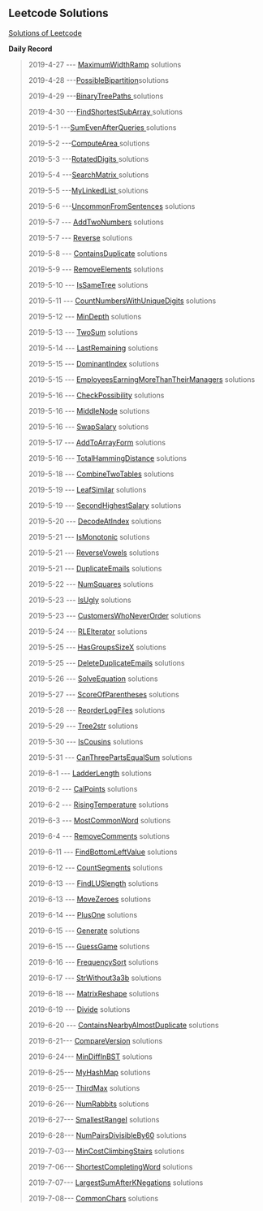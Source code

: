 ## **Leetcode Solutions**

[Solutions of Leetcode](https://leetcode-cn.com/problems/rotate-image/ "Solutions of Leetcode")

**Daily Record**

> 2019-4-27 --- [MaximumWidthRamp](https://github.com/MiZhuo/LeetCode/blob/master/Java/src/main/java/LeetCode_2019_04/LeetCode20190427/MaximumWidthRamp.java) solutions
>
> 2019-4-28 ---[PossibleBipartition](https://github.com/MiZhuo/LeetCode/blob/master/Java/src/main/java/LeetCode_2019_04/LeetCode20190428/PossibleBipartition.java)solutions
>
> 2019-4-29 ---[BinaryTreePaths ](https://github.com/MiZhuo/LeetCode/blob/master/Java/src/main/java/LeetCode_2019_04/LeetCode20190429/BinaryTreePaths.java)solutions
>
> 2019-4-30 ---[FindShortestSubArray ](https://github.com/MiZhuo/LeetCode/blob/master/Java/src/main/java/LeetCode_2019_04/LeetCode20190430/FindShortestSubArray.java)solutions
>
> 2019-5-1 ---[SumEvenAfterQueries ](https://github.com/MiZhuo/LeetCode/blob/master/Java/src/main/java/LeetCode_2019_05/LeetCode20190501/SumEvenAfterQueries.java)solutions
>
> 2019-5-2 ---[ComputeArea ](https://github.com/MiZhuo/LeetCode/blob/master/Java/src/main/java/LeetCode_2019_05/LeetCode20190502/ComputeArea.java)solutions
>
> 2019-5-3 ---[RotatedDigits ](https://github.com/MiZhuo/LeetCode/blob/master/Java/src/main/java/LeetCode_2019_05/LeetCode20190503/RotatedDigits.java)solutions
>
> 2019-5-4 ---[SearchMatrix ](https://github.com/MiZhuo/LeetCode/blob/master/Java/src/main/java/LeetCode_2019_05/LeetCode20190504/SearchMatrix.java)solutions
>
> 2019-5-5 ---[MyLinkedList ](https://github.com/MiZhuo/LeetCode/blob/master/Java/src/main/java/LeetCode_2019_05/LeetCode20190505/MyLinkedList.java)solutions
>
> 2019-5-6 ---[UncommonFromSentences](https://github.com/MiZhuo/LeetCode/blob/master/Java/src/main/java/LeetCode_2019_05/LeetCode20190506/UncommonFromSentences.java) solutions
>
> 2019-5-7 --- [AddTwoNumbers](https://github.com/MiZhuo/LeetCode/blob/master/Java/src/main/java/LeetCode_2019_05/LeetCode20190507/AddTwoNumbers.java)  solutions
>
> 2019-5-7 --- [Reverse](https://github.com/MiZhuo/LeetCode/blob/master/Java/src/main/java/LeetCode_2019_05/LeetCode20190507/Reverse.java)  solutions
>
> 2019-5-8 --- [ContainsDuplicate](https://github.com/MiZhuo/LeetCode/blob/master/Java/src/main/java/LeetCode_2019_05/LeetCode20190508/ContainsDuplicate.java) solutions
>
> 2019-5-9 --- [RemoveElements](https://github.com/MiZhuo/LeetCode/blob/master/Java/src/main/java/LeetCode_2019_05/LeetCode20190509/RemoveElements.java) solutions
>
> 2019-5-10 --- [IsSameTree](https://github.com/MiZhuo/LeetCode/blob/master/Java/src/main/java/LeetCode_2019_05/LeetCode20190510/IsSameTree.java) solutions
>
> 2019-5-11 --- [CountNumbersWithUniqueDigits](https://github.com/MiZhuo/LeetCode/blob/master/Java/src/main/java/LeetCode_2019_05/LeetCode20190511/CountNumbersWithUniqueDigits.java) solutions
>
> 2019-5-12 --- [MinDepth](https://github.com/MiZhuo/LeetCode/blob/master/Java/src/main/java/LeetCode_2019_05/LeetCode20190512/MinDepth.java) solutions
>
> 2019-5-13 --- [TwoSum](https://github.com/MiZhuo/LeetCode/blob/master/Java/src/main/java/LeetCode_2019_05/LeetCode20190513/TwoSum.java) solutions
>
> 2019-5-14 --- [LastRemaining](https://github.com/MiZhuo/LeetCode/blob/master/Java/src/main/java/LeetCode_2019_05/LeetCode20190514/LastRemaining.java) solutions
>
> 2019-5-15 --- [DominantIndex](https://github.com/MiZhuo/LeetCode/blob/master/Java/src/main/java/LeetCode_2019_05/LeetCode20190515/DominantIndex.java) solutions
>
> 2019-5-15 --- [EmployeesEarningMoreThanTheirManagers](https://github.com/MiZhuo/LeetCode/blob/master/Java/src/main/java/LeetCodeMySql/MySql20190515/EmployeesEarningMoreThanTheirManagers.sql) solutions
>
> 2019-5-16 --- [CheckPossibility](https://github.com/MiZhuo/LeetCode/blob/master/Java/src/main/java/LeetCode_2019_05/LeetCode20190516/CheckPossibility.java) solutions
>
> 2019-5-16 --- [MiddleNode](https://github.com/MiZhuo/LeetCode/blob/master/Java/src/main/java/LeetCode_2019_05/LeetCode20190516/MiddleNode.java) solutions
>
> 2019-5-16 --- [SwapSalary](https://github.com/MiZhuo/LeetCode/blob/master/Java/src/main/java/LeetCodeMySql/MySql20190516/SwapSalary.sql) solutions
>
> 2019-5-17 --- [AddToArrayForm](https://github.com/MiZhuo/LeetCode/blob/master/Java/src/main/java/LeetCode_2019_05/LeetCode20190517/AddToArrayForm.java) solutions
>
> 2019-5-16 --- [TotalHammingDistance](https://github.com/MiZhuo/LeetCode/blob/master/Java/src/main/java/LeetCode_2019_05/LeetCode20190518/TotalHammingDistance.java) solutions
>
> 2019-5-18 --- [CombineTwoTables](https://github.com/MiZhuo/LeetCode/blob/master/Java/src/main/java/LeetCodeMySql/MySql20190518/CombineTwoTables.sql) solutions
>
> 2019-5-19 --- [LeafSimilar](https://github.com/MiZhuo/LeetCode/blob/master/Java/src/main/java/LeetCode_2019_05/LeetCode20190519/LeafSimilar.java) solutions
>
> 2019-5-19 --- [SecondHighestSalary](https://github.com/MiZhuo/LeetCode/blob/master/Java/src/main/java/LeetCodeMySql/MySql20190519/SecondHighestSalary.sql) solutions
>
> 2019-5-20 --- [DecodeAtIndex](https://github.com/MiZhuo/LeetCode/blob/master/Java/src/main/java/LeetCode_2019_05/LeetCode20190520/DecodeAtIndex.java) solutions
>
> 2019-5-21 --- [IsMonotonic](https://github.com/MiZhuo/LeetCode/blob/master/Java/src/main/java/LeetCode_2019_05/LeetCode20190521/IsMonotonic.java) solutions
>
> 2019-5-21 --- [ReverseVowels](https://github.com/MiZhuo/LeetCode/blob/master/Java/src/main/java/LeetCode_2019_05/LeetCode20190521/ReverseVowels.java) solutions
>
> 2019-5-21 --- [DuplicateEmails](https://github.com/MiZhuo/LeetCode/blob/master/Java/src/main/java/LeetCodeMySql/MySql20190521/DuplicateEmails.sql) solutions
>
> 2019-5-22 --- [NumSquares](https://github.com/MiZhuo/LeetCode/blob/master/Java/src/main/java/LeetCode_2019_05/LeetCode20190522/NumSquares.java) solutions
>
> 2019-5-23 --- [IsUgly](https://github.com/MiZhuo/LeetCode/blob/master/Java/src/main/java/LeetCode_2019_05/LeetCode20190523/IsUgly.java) solutions
>
> 2019-5-23 --- [CustomersWhoNeverOrder](https://github.com/MiZhuo/LeetCode/blob/master/Java/src/main/java/LeetCodeMySql/MySql20190523/CustomersWhoNeverOrder.sql) solutions
>
> 2019-5-24 --- [RLEIterator](https://github.com/MiZhuo/LeetCode/blob/master/Java/src/main/java/LeetCode_2019_05/LeetCode20190524/RLEIterator.java) solutions
>
> 2019-5-25 --- [HasGroupsSizeX](https://github.com/MiZhuo/LeetCode/blob/master/Java/src/main/java/LeetCode_2019_05/LeetCode20190525/HasGroupsSizeX.java) solutions
>
> 2019-5-25 --- [DeleteDuplicateEmails](https://github.com/MiZhuo/LeetCode/blob/master/Java/src/main/java/LeetCodeMySql/MySql20190525/DeleteDuplicateEmails.sql) solutions
>
> 2019-5-26 --- [SolveEquation](https://github.com/MiZhuo/LeetCode/blob/master/Java/src/main/java/LeetCode_2019_05/LeetCode20190526/SolveEquation.java) solutions
>
> 2019-5-27 --- [ScoreOfParentheses](https://github.com/MiZhuo/LeetCode/blob/master/Java/src/main/LeetCode_2019_05/java/LeetCode20190527/ScoreOfParentheses.java) solutions
>
> 2019-5-28 --- [ReorderLogFiles](https://github.com/MiZhuo/LeetCode/blob/master/Java/src/main/java/LeetCode_2019_05/LeetCode20190528/reorderLogFiles.java) solutions
>
> 2019-5-29 --- [Tree2str](https://github.com/MiZhuo/LeetCode/blob/master/Java/src/main/java/LeetCode_2019_05/LeetCode20190529/Tree2str.java) solutions
>
> 2019-5-30 --- [IsCousins](https://github.com/MiZhuo/LeetCode/blob/master/Java/src/main/java/LeetCode_2019_05/LeetCode20190530/IsCousins.java) solutions
>
> 2019-5-31 --- [CanThreePartsEqualSum](https://github.com/MiZhuo/LeetCode/blob/master/Java/src/main/java/LeetCode_2019_05/LeetCode20190531/CanThreePartsEqualSum.java) solutions
>
> 2019-6-1 --- [LadderLength](https://github.com/MiZhuo/LeetCode/blob/master/Java/src/main/java/LeetCode_2019_06/LeetCode20190601/LadderLength.java) solutions
>
> 2019-6-2 --- [CalPoints](https://github.com/MiZhuo/LeetCode/blob/master/Java/src/main/java/LeetCode_2019_06/LeetCode20190602/CalPoints.java) solutions
>
> 2019-6-2 --- [RisingTemperature](https://github.com/MiZhuo/LeetCode/blob/master/Java/src/main/java/LeetCodeMySql/MySql20190602/RisingTemperature.sql) solutions
>
> 2019-6-3 --- [MostCommonWord](https://github.com/MiZhuo/LeetCode/blob/master/Java/src/main/java/LeetCode_2019_06/LeetCode20190603/MostCommonWord.java) solutions
>
> 2019-6-4 --- [RemoveComments](https://github.com/MiZhuo/LeetCode/blob/master/Java/src/main/java/LeetCode_2019_06/LeetCode20190604/RemoveComments.java) solutions
>
> 2019-6-11 --- [FindBottomLeftValue](https://github.com/MiZhuo/LeetCode/blob/master/Java/src/main/java/LeetCode_2019_06/LeetCode20190611/FindBottomLeftValue.java) solutions
>
> 2019-6-12 --- [CountSegments](https://github.com/MiZhuo/LeetCode/blob/master/Java/src/main/java/LeetCode_2019_06/LeetCode20190612/CountSegments.java) solutions
>
> 2019-6-13 --- [FindLUSlength](https://github.com/MiZhuo/LeetCode/blob/master/Java/src/main/java/LeetCode_2019_06/LeetCode20190613/FindLUSlength.java) solutions
>
> 2019-6-13 --- [MoveZeroes](https://github.com/MiZhuo/LeetCode/blob/master/Java/src/main/java/LeetCode_2019_06/LeetCode20190613/MoveZeroes.java) solutions
>
> 2019-6-14 --- [PlusOne](https://github.com/MiZhuo/LeetCode/blob/master/Java/src/main/java/LeetCode_2019_06/LeetCode20190614/PlusOne.java) solutions
>
> 2019-6-15 --- [Generate](https://github.com/MiZhuo/LeetCode/blob/master/Java/src/main/java/LeetCode_2019_06/LeetCode20190615/Generate.java) solutions
>
> 2019-6-15 --- [GuessGame](https://github.com/MiZhuo/LeetCode/blob/master/Java/src/main/java/LeetCode_2019_06/LeetCode20190615/GuessGame.java) solutions
>
> 2019-6-16 --- [FrequencySort](https://github.com/MiZhuo/LeetCode/blob/master/Java/src/main/java/LeetCode_2019_06/LeetCode20190616/FrequencySort.java) solutions
>
> 2019-6-17 --- [StrWithout3a3b](https://github.com/MiZhuo/LeetCode/blob/master/Java/src/main/java/LeetCode_2019_06/LeetCode20190617/StrWithout3a3b.java) solutions
>
> 2019-6-18 --- [MatrixReshape](https://github.com/MiZhuo/LeetCode/blob/master/Java/src/main/java/LeetCode_2019_06/LeetCode20190618/MatrixReshape.java) solutions
>
> 2019-6-19 --- [Divide](https://github.com/MiZhuo/LeetCode/blob/master/Java/src/main/java/LeetCode_2019_06/LeetCode20190619/Divide.java) solutions
>
> 2019-6-20 --- [ContainsNearbyAlmostDuplicate](https://github.com/MiZhuo/LeetCode/blob/master/Java/src/main/java/LeetCode_2019_06/LeetCode20190620/ContainsNearbyAlmostDuplicate.java) solutions
>
> 2019-6-21--- [CompareVersion](https://github.com/MiZhuo/LeetCode/blob/master/Java/src/main/java/LeetCode_2019_06/LeetCode20190621/CompareVersion.java) solutions
>
> 2019-6-24--- [MinDiffInBST](https://github.com/MiZhuo/LeetCode/blob/master/Java/src/main/java/LeetCode_2019_06/LeetCode20190624/MinDiffInBST.java) solutions
>
> 2019-6-25--- [MyHashMap](https://github.com/MiZhuo/LeetCode/blob/master/Java/src/main/java/LeetCode_2019_06/LeetCode20190625/MyHashMap.java) solutions
>
> 2019-6-25--- [ThirdMax](https://github.com/MiZhuo/LeetCode/blob/master/Java/src/main/java/LeetCode_2019_06/LeetCode20190625/ThirdMax.java) solutions
>
> 2019-6-26--- [NumRabbits](https://github.com/MiZhuo/LeetCode/blob/master/Java/src/main/java/LeetCode_2019_06/LeetCode20190626/NumRabbits.java) solutions
>
> 2019-6-27--- [SmallestRangeI](https://github.com/MiZhuo/LeetCode/blob/master/Java/src/main/java/LeetCode_2019_06/LeetCode20190627/SmallestRangeI.java) solutions
>
> 2019-6-28--- [NumPairsDivisibleBy60](https://github.com/MiZhuo/LeetCode/blob/master/Java/src/main/java/LeetCode_2019_06/LeetCode20190628/NumPairsDivisibleBy60.java) solutions
>
> 2019-7-03--- [MinCostClimbingStairs](https://github.com/MiZhuo/LeetCode/blob/master/Java/src/main/java/LeetCode_2019_07/LeetCode20190703/MinCostClimbingStairs.java) solutions
>
> 2019-7-06--- [ShortestCompletingWord](https://github.com/MiZhuo/LeetCode/blob/master/Java/src/main/java/LeetCode_2019_07/LeetCode20190706/ShortestCompletingWord.java) solutions
>
> 2019-7-07--- [LargestSumAfterKNegations](https://github.com/MiZhuo/LeetCode/blob/master/Java/src/main/java/LeetCode_2019_07/LeetCode20190707/LargestSumAfterKNegations.java) solutions
>
> 2019-7-08--- [CommonChars](https://github.com/MiZhuo/LeetCode/blob/master/Java/src/main/java/LeetCode_2019_07/LeetCode20190708/CommonChars.java) solutions
